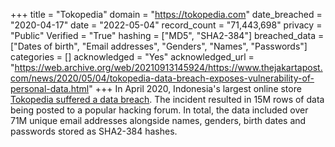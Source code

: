+++
title = "Tokopedia"
domain = "https://tokopedia.com"
date_breached = "2020-04-17"
date = "2022-05-04"
record_count = "71,443,698"
privacy = "Public"
Verified = "True"
hashing = ["MD5", "SHA2-384"]
breached_data = ["Dates of birth", "Email addresses", "Genders", "Names", "Passwords"]
categories = []
acknowledged = "Yes"
acknowledged_url = "https://web.archive.org/web/20210913145924/https://www.thejakartapost.com/news/2020/05/04/tokopedia-data-breach-exposes-vulnerability-of-personal-data.html"
+++
In April 2020, Indonesia's largest online store <a href="https://www.zdnet.com/article/hacker-leaks-15-million-records-from-tokopedia-indonesias-largest-online-store/" target="_blank" rel="noopener">Tokopedia suffered a data breach</a>. The incident resulted in 15M rows of data being posted to a popular hacking forum. In total, the data included over 71M unique email addresses alongside names, genders, birth dates and passwords stored as SHA2-384 hashes.
